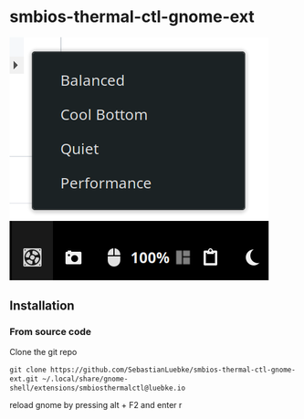 # smbios-thermal-ctl-gnome-ext

![Screenshot](screenshots/menu.png)

## Installation

### From source code

Clone the git repo

```console
git clone https://github.com/SebastianLuebke/smbios-thermal-ctl-gnome-ext.git ~/.local/share/gnome-shell/extensions/smbiosthermalctl@luebke.io
```

reload gnome by pressing alt + F2 and enter r

